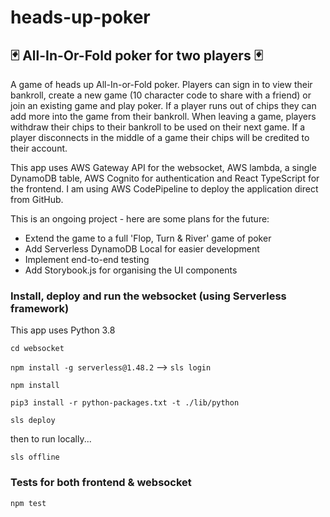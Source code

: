 # heads-up-poker

## 🃏 All-In-Or-Fold poker for two players 🃏

A game of heads up All-In-or-Fold poker. Players can sign in to view their bankroll, create a new game (10 character code to share with a friend) or join an existing game and play poker. If a player runs out of chips they can add more into the game from their bankroll. When leaving a game, players withdraw their chips to their bankroll to be used on their next game. If a player disconnects in the middle of a game their chips will be credited to their account.

This app uses AWS Gateway API for the websocket, AWS lambda, a single DynamoDB table, AWS Cognito for authentication and React TypeScript for the frontend. I am using AWS CodePipeline to deploy the application direct from GitHub.

This is an ongoing project - here are some plans for the future:

- Extend the game to a full 'Flop, Turn & River' game of poker
- Add Serverless DynamoDB Local for easier development
- Implement end-to-end testing
- Add Storybook.js for organising the UI components

### Install, deploy and run the websocket (using Serverless framework)

This app uses Python 3.8

`cd websocket`

`npm install -g serverless@1.48.2` --> `sls login`

`npm install`

`pip3 install -r python-packages.txt -t ./lib/python`

`sls deploy`

then to run locally...

`sls offline`

### Tests for both frontend & websocket 
`npm test`

